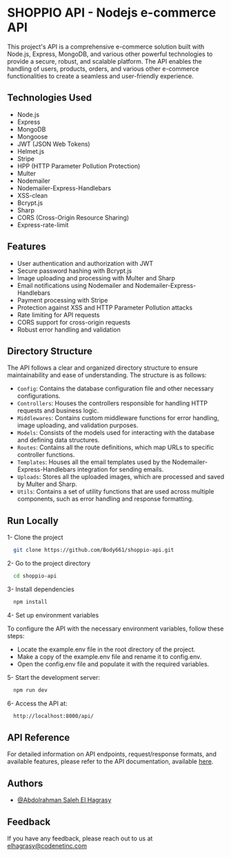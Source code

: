 # SHOPPIO API - Nodejs e-commerce API

This project's API is a comprehensive e-commerce solution built with Node.js, Express, MongoDB, and various other powerful technologies to provide a secure, robust, and scalable platform. The API enables the handling of users, products, orders, and various other e-commerce functionalities to create a seamless and user-friendly experience.

## Technologies Used
- Node.js
- Express
- MongoDB
- Mongoose
- JWT (JSON Web Tokens)
- Helmet.js
- Stripe
- HPP (HTTP Parameter Pollution Protection)
- Multer
- Nodemailer
- Nodemailer-Express-Handlebars
- XSS-clean
- Bcrypt.js
- Sharp
- CORS (Cross-Origin Resource Sharing)
- Express-rate-limit

## Features
- User authentication and authorization with JWT
- Secure password hashing with Bcrypt.js
- Image uploading and processing with Multer and Sharp
- Email notifications using Nodemailer and Nodemailer-Express-Handlebars
- Payment processing with Stripe
- Protection against XSS and HTTP Parameter Pollution attacks
- Rate limiting for API requests
- CORS support for cross-origin requests
- Robust error handling and validation

## Directory Structure
The API follows a clear and organized directory structure to ensure maintainability and ease of understanding. The structure is as follows:

- `Config`: Contains the database configuration file and other necessary configurations.
- `Controllers`: Houses the controllers responsible for handling HTTP requests and business logic.
- `Middlewares`: Contains custom middleware functions for error handling, image uploading, and validation purposes.
- `Models`: Consists of the models used for interacting with the database and defining data structures.
- `Routes`: Contains all the route definitions, which map URLs to specific controller functions.
- `Templates`: Houses all the email templates used by the Nodemailer-Express-Handlebars integration for sending emails.
- `Uploads`: Stores all the uploaded images, which are processed and saved by Multer and Sharp.
- `Utils`: Contains a set of utility functions that are used across multiple components, such as error handling and response formatting.
## Run Locally

1- Clone the project

```bash
  git clone https://github.com/Body661/shoppio-api.git
```

2- Go to the project directory

```bash
  cd shoppio-api
```

3- Install dependencies

```bash
  npm install
```

4- Set up environment variables

To configure the API with the necessary environment variables, follow these steps:

- Locate the example.env file in the root directory of the project.
- Make a copy of the example.env file and rename it to config.env.
- Open the config.env file and populate it with the required variables.

5- Start the development server:

```bash
  npm run dev
```

6- Access the API at:

```bash
  http://localhost:8000/api/
```
## API Reference

For detailed information on API endpoints, request/response formats, and available features, please refer to the API documentation, available [here](https://documenter.getpostman.com/view/24970774/2s93eR5vuu#2cda6e05-3dad-4adb-b96e-4b8bf94e0e16).
## Authors

- [@Abdolrahman Saleh El Hagrasy](https://www.github.com/body661)


## Feedback

If you have any feedback, please reach out to us at elhagrasy@codenetinc.com

